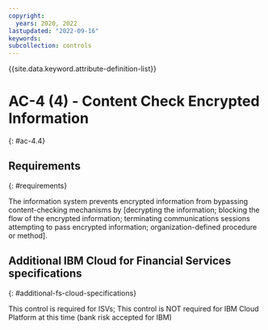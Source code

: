 ```yaml
---
copyright:
  years: 2020, 2022
lastupdated: "2022-09-16"
keywords: 
subcollection: controls
---
```


{{site.data.keyword.attribute-definition-list}}

# AC-4 (4) - Content Check Encrypted Information
{: #ac-4.4}

## Requirements
{: #requirements}

The information system prevents encrypted information from bypassing content-checking mechanisms by [decrypting the information; blocking the flow of the encrypted information; terminating communications sessions attempting to pass encrypted information; organization-defined procedure or method].

## Additional IBM Cloud for Financial Services specifications
{: #additional-fs-cloud-specifications}

This control is required for ISVs; This control is NOT required for IBM Cloud Platform at this time (bank risk accepted for IBM)


